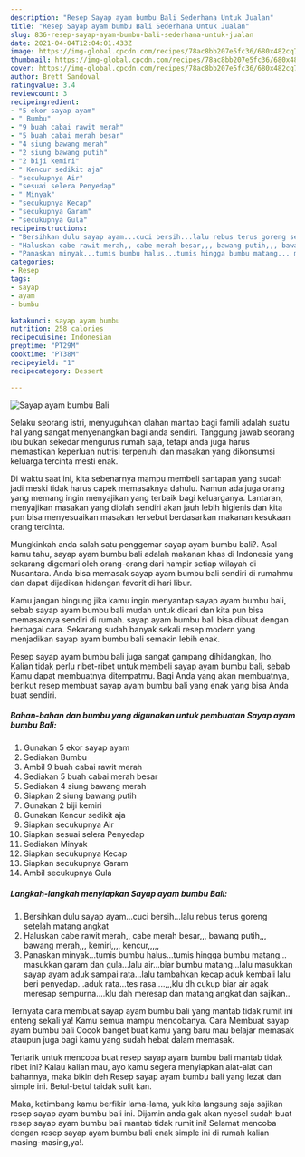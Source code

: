 ```yaml
---
description: "Resep Sayap ayam bumbu Bali Sederhana Untuk Jualan"
title: "Resep Sayap ayam bumbu Bali Sederhana Untuk Jualan"
slug: 836-resep-sayap-ayam-bumbu-bali-sederhana-untuk-jualan
date: 2021-04-04T12:04:01.433Z
image: https://img-global.cpcdn.com/recipes/78ac8bb207e5fc36/680x482cq70/sayap-ayam-bumbu-bali-foto-resep-utama.jpg
thumbnail: https://img-global.cpcdn.com/recipes/78ac8bb207e5fc36/680x482cq70/sayap-ayam-bumbu-bali-foto-resep-utama.jpg
cover: https://img-global.cpcdn.com/recipes/78ac8bb207e5fc36/680x482cq70/sayap-ayam-bumbu-bali-foto-resep-utama.jpg
author: Brett Sandoval
ratingvalue: 3.4
reviewcount: 3
recipeingredient:
- "5 ekor sayap ayam"
- " Bumbu"
- "9 buah cabai rawit merah"
- "5 buah cabai merah besar"
- "4 siung bawang merah"
- "2 siung bawang putih"
- "2 biji kemiri"
- " Kencur sedikit aja"
- "secukupnya Air"
- "sesuai selera Penyedap"
- " Minyak"
- "secukupnya Kecap"
- "secukupnya Garam"
- "secukupnya Gula"
recipeinstructions:
- "Bersihkan dulu sayap ayam...cuci bersih...lalu rebus terus goreng setelah matang angkat"
- "Haluskan cabe rawit merah,, cabe merah besar,,, bawang putih,,, bawang merah,,, kemiri,,,, kencur,,,,,"
- "Panaskan minyak...tumis bumbu halus...tumis hingga bumbu matang... masukkan garam dan gula...lalu air...biar bumbu matang...lalu masukkan sayap ayam aduk sampai rata...lalu tambahkan kecap aduk kembali lalu beri penyedap...aduk rata...tes rasa....,,,klu dh cukup biar air agak meresap sempurna....klu dah meresap dan matang angkat dan sajikan.."
categories:
- Resep
tags:
- sayap
- ayam
- bumbu

katakunci: sayap ayam bumbu 
nutrition: 258 calories
recipecuisine: Indonesian
preptime: "PT29M"
cooktime: "PT38M"
recipeyield: "1"
recipecategory: Dessert

---
```



![Sayap ayam bumbu Bali](https://img-global.cpcdn.com/recipes/78ac8bb207e5fc36/680x482cq70/sayap-ayam-bumbu-bali-foto-resep-utama.jpg)

Selaku seorang istri, menyuguhkan olahan mantab bagi famili adalah suatu hal yang sangat menyenangkan bagi anda sendiri. Tanggung jawab seorang ibu bukan sekedar mengurus rumah saja, tetapi anda juga harus memastikan keperluan nutrisi terpenuhi dan masakan yang dikonsumsi keluarga tercinta mesti enak.

Di waktu  saat ini, kita sebenarnya mampu membeli santapan yang sudah jadi meski tidak harus capek memasaknya dahulu. Namun ada juga orang yang memang ingin menyajikan yang terbaik bagi keluarganya. Lantaran, menyajikan masakan yang diolah sendiri akan jauh lebih higienis dan kita pun bisa menyesuaikan masakan tersebut berdasarkan makanan kesukaan orang tercinta. 



Mungkinkah anda salah satu penggemar sayap ayam bumbu bali?. Asal kamu tahu, sayap ayam bumbu bali adalah makanan khas di Indonesia yang sekarang digemari oleh orang-orang dari hampir setiap wilayah di Nusantara. Anda bisa memasak sayap ayam bumbu bali sendiri di rumahmu dan dapat dijadikan hidangan favorit di hari libur.

Kamu jangan bingung jika kamu ingin menyantap sayap ayam bumbu bali, sebab sayap ayam bumbu bali mudah untuk dicari dan kita pun bisa memasaknya sendiri di rumah. sayap ayam bumbu bali bisa dibuat dengan berbagai cara. Sekarang sudah banyak sekali resep modern yang menjadikan sayap ayam bumbu bali semakin lebih enak.

Resep sayap ayam bumbu bali juga sangat gampang dihidangkan, lho. Kalian tidak perlu ribet-ribet untuk membeli sayap ayam bumbu bali, sebab Kamu dapat membuatnya ditempatmu. Bagi Anda yang akan membuatnya, berikut resep membuat sayap ayam bumbu bali yang enak yang bisa Anda buat sendiri.

<!--inarticleads1-->

##### Bahan-bahan dan bumbu yang digunakan untuk pembuatan Sayap ayam bumbu Bali:

1. Gunakan 5 ekor sayap ayam
1. Sediakan  Bumbu
1. Ambil 9 buah cabai rawit merah
1. Sediakan 5 buah cabai merah besar
1. Sediakan 4 siung bawang merah
1. Siapkan 2 siung bawang putih
1. Gunakan 2 biji kemiri
1. Gunakan  Kencur sedikit aja
1. Siapkan secukupnya Air
1. Siapkan sesuai selera Penyedap
1. Sediakan  Minyak
1. Siapkan secukupnya Kecap
1. Siapkan secukupnya Garam
1. Ambil secukupnya Gula




<!--inarticleads2-->

##### Langkah-langkah menyiapkan Sayap ayam bumbu Bali:

1. Bersihkan dulu sayap ayam...cuci bersih...lalu rebus terus goreng setelah matang angkat
1. Haluskan cabe rawit merah,, cabe merah besar,,, bawang putih,,, bawang merah,,, kemiri,,,, kencur,,,,,
1. Panaskan minyak...tumis bumbu halus...tumis hingga bumbu matang... masukkan garam dan gula...lalu air...biar bumbu matang...lalu masukkan sayap ayam aduk sampai rata...lalu tambahkan kecap aduk kembali lalu beri penyedap...aduk rata...tes rasa....,,,klu dh cukup biar air agak meresap sempurna....klu dah meresap dan matang angkat dan sajikan..




Ternyata cara membuat sayap ayam bumbu bali yang mantab tidak rumit ini enteng sekali ya! Kamu semua mampu mencobanya. Cara Membuat sayap ayam bumbu bali Cocok banget buat kamu yang baru mau belajar memasak ataupun juga bagi kamu yang sudah hebat dalam memasak.

Tertarik untuk mencoba buat resep sayap ayam bumbu bali mantab tidak ribet ini? Kalau kalian mau, ayo kamu segera menyiapkan alat-alat dan bahannya, maka bikin deh Resep sayap ayam bumbu bali yang lezat dan simple ini. Betul-betul taidak sulit kan. 

Maka, ketimbang kamu berfikir lama-lama, yuk kita langsung saja sajikan resep sayap ayam bumbu bali ini. Dijamin anda gak akan nyesel sudah buat resep sayap ayam bumbu bali mantab tidak rumit ini! Selamat mencoba dengan resep sayap ayam bumbu bali enak simple ini di rumah kalian masing-masing,ya!.

